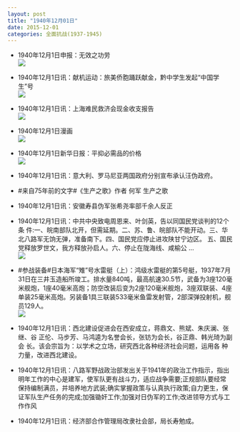 ```yaml
---
layout: post
title: "1940年12月01日"
date: 2015-12-01
categories: 全面抗战(1937-1945)
---
```


<meta name="referrer" content="no-referrer" />

- 1940年12月1日申报：无效之功劳 <br/><img src="https://ww1.sinaimg.cn/large/aca367d8jw1eykjxto8rhj20qk0y8wzd.jpg" />

- 1940年12月1日讯：献机运动：旅美侨胞踊跃献金，黔中学生发起“中国学生”号 <br/><img src="https://ww4.sinaimg.cn/large/aca367d8jw1eyki79uj7cj20kv0b4jt8.jpg" />

- 1940年12月1日讯：上海难民救济会现金收支报告 <br/><img src="https://ww4.sinaimg.cn/large/aca367d8jw1eykh1plpw6j20kg0y9tm6.jpg" />

- 1940年12月1日漫画 <br/><img src="https://ww1.sinaimg.cn/large/aca367d8jw1eykggq3by5j20bm0c8ab5.jpg" />

- 1940年12月1日新华日报：平抑必需品的价格 <br/><img src="https://ww2.sinaimg.cn/large/aca367d8jw1eykepugstlj21200ia7aq.jpg" />

- 1940年12月1日讯：意大利、罗马尼亚两国政府分别宣布承认汪伪政府。 

- #来自75年前的文字#《生产之歌》作者 何军 生产之歌 

- 1940年12月1日讯：安徽寿县伪军张希尧率部千余人反正 

- 1940年12月1日讯：中共中央致电周恩来、叶剑英，告以同国民党谈判的12个条 件:一、皖南部队北开，但需延期。二、苏、鲁、皖部队不能开动。三、华 北八路军无饷无弹，准备南下。四、国民党应停止进攻陕甘宁边区。 五、国民党释放罗世文，我方释放孙启人。六、停止在陇海线、咸榆公 ...  <br/><img src="https://ww4.sinaimg.cn/large/aca367d8jw1eyjz49kihxj20c80dv769.jpg" />

- #参战装备#日本海军“雉”号水雷艇（上）：鸿级水雷艇的第5号艇，1937年7月31日在三井玉造船所竣工。排水量840吨，最高航速30.5节，武备为3座120毫米舰炮，1座40毫米高炮；防空改装后变为2座120毫米舰炮，3座双联装、4座单装25毫米高炮。另装备1具三联装533毫米鱼雷发射管，2部深弹投射机，舰员129人。 <br/><img src="https://ww4.sinaimg.cn/large/aca367d8jw1eyjxdothzej20j6077t9x.jpg" />

- 1940年12月1日讯：西北建设促进会在西安成立，蒋鼎文、熊斌、朱庆澜、张继、谷 正伦、马步芳、马鸿逵为名誉会长，张钫为会长，谷正鼎、韩光琦为副会 长。该会宗旨为：以学术之立场，研究西北各种经济社会问题，运用各 种力量，改进西北建设。 

- 1940年12月1日讯：八路军野战政治部发出关于1941年的政治工作指示，指出明年工作的中心是建军，使军队更有战斗力，适应战争需要;正规部队要经常保持编制满员，并培养地方武装;确实掌握政策与认真执行政策;自力更生，保证军队生产任务的完成;加强锄奸工作;加强对日伪军的工作;改进领导方式与工作作风 

- 1940年12月1日讯：经济部合作管理局改隶社会部，局长寿勉成。 

